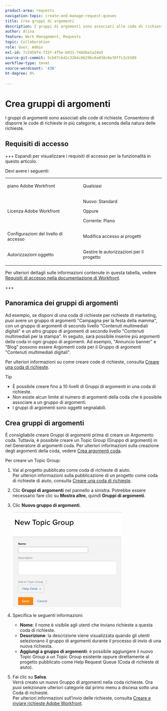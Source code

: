 ```yaml
---
product-area: requests
navigation-topic: create-and-manage-request-queues
title: Crea gruppi di argomenti
description: I gruppi di argomenti sono associati alle code di richieste. Consentono di disporre le code di richieste in più categorie, a seconda della natura delle richieste.
author: Alina
feature: Work Management, Requests
topic: Collaboration
role: User, Admin
exl-id: 7c5959f4-f33f-4f5e-b031-748dbe1a24a5
source-git-commit: 5cb07cb42c3264c6629bc0a038c0e70ffc2cb509
workflow-type: tm+mt
source-wordcount: '438'
ht-degree: 0%

---
```


# Crea gruppi di argomenti

<!-- Audited: 2/2024 -->

I gruppi di argomenti sono associati alle code di richieste. Consentono di disporre le code di richieste in più categorie, a seconda della natura delle richieste.

## Requisiti di accesso

+++ Espandi per visualizzare i requisiti di accesso per la funzionalità in questo articolo.

Devi avere i seguenti:

<table style="table-layout:auto"> 
 <col> 
 <col> 
 <tbody> 
  <tr> 
   <td role="rowheader">piano Adobe Workfront</td> 
   <td> <p>Qualsiasi </p> </td> 
  </tr> 
  <tr> 
   <td role="rowheader"> <p role="rowheader">Licenza Adobe Workfront</p> </td> 
   <td>   
      <p>Nuovo: Standard</p>
      <p>Oppure</p> 
      <p>Corrente: Piano</p>
 </td> 
  </tr> 
  <tr> 
   <td role="rowheader">Configurazioni del livello di accesso</td> 
   <td> <p>Modifica accesso ai progetti</p> </td> 
  </tr> 
  <tr> 
   <td role="rowheader">Autorizzazioni oggetto</td> 
   <td> <p> Gestire le autorizzazioni per il progetto</p> </td> 
  </tr> 
 </tbody> 
</table>

Per ulteriori dettagli sulle informazioni contenute in questa tabella, vedere [Requisiti di accesso nella documentazione di Workfront](/help/quicksilver/administration-and-setup/add-users/access-levels-and-object-permissions/access-level-requirements-in-documentation.md).

+++

## Panoramica dei gruppi di argomenti

Ad esempio, se disponi di una coda di richieste per richieste di marketing, puoi avere un gruppo di argomenti &quot;Campagna per la festa della mamma&quot;, con un gruppo di argomenti di secondo livello &quot;Contenuti multimediali digitali&quot; e un altro gruppo di argomenti di secondo livello &quot;Contenuti multimediali per la stampa&quot;. In seguito, sarà possibile inserire più argomenti della coda in ogni gruppo di argomenti. Ad esempio, &quot;Annuncio banner&quot; e &quot;Blog&quot; possono essere Argomenti coda per il Gruppo di argomenti &quot;Contenuti multimediali digitali&quot;.

Per ulteriori informazioni su come creare code di richieste, consulta [Creare una coda di richieste](../../../manage-work/requests/create-and-manage-request-queues/create-request-queue.md).

>[!TIP]
>
>* È possibile creare fino a 10 livelli di Gruppi di argomenti in una coda di richieste.
>* Non esiste alcun limite al numero di argomenti della coda che è possibile associare a un gruppo di argomenti.
>* I gruppi di argomenti sono oggetti segnalabili.
>

## Crea gruppi di argomenti

È consigliabile creare Gruppi di argomenti prima di creare un Argomento coda. Tuttavia, è possibile creare un Topic Group (Gruppo di argomenti) in nel Generatore di argomenti coda. Per ulteriori informazioni sulla creazione degli argomenti della coda, vedere [Crea argomenti coda](../../../manage-work/requests/create-and-manage-request-queues/create-queue-topics.md).

Per creare un Topic Group:

1. Vai al progetto pubblicato come coda di richieste di aiuto.\
   Per ulteriori informazioni sulla pubblicazione di un progetto come coda di richieste di aiuto, consulta [Creare una coda di richieste](../../../manage-work/requests/create-and-manage-request-queues/create-request-queue.md).

1. Clic **Gruppi di argomenti** nel pannello a sinistra. Potrebbe essere necessario fare clic su **Mostra altro**, quindi **Gruppi di argomenti**.
1. Clic **Nuovo gruppo di argomenti**.

   ![](assets/new-topic-group-box-nwe-350x306.png)

1. Specifica le seguenti informazioni:

   * **Nome**: il nome è visibile agli utenti che inviano richieste a questa coda di richieste.
   * **Descrizione**: la descrizione viene visualizzata quando gli utenti selezionano il gruppo di argomenti durante il processo di invio di una nuova richiesta.
   * **Aggiungi a gruppo di argomenti**: è possibile aggiungere il nuovo Topic Group a un Topic Group esistente oppure direttamente al progetto pubblicato come Help Request Queue (Coda di richieste di aiuto).

1. Fai clic su **Salva**.\
   Verrà creato un nuovo Gruppo di argomenti nella coda richieste. Ora puoi selezionare ulteriori categorie dal primo menu a discesa sotto una Coda di richieste.\
   Per ulteriori informazioni sull’invio delle richieste, consulta [Creare e inviare richieste Adobe Workfront](../../../manage-work/requests/create-requests/create-submit-requests.md).

